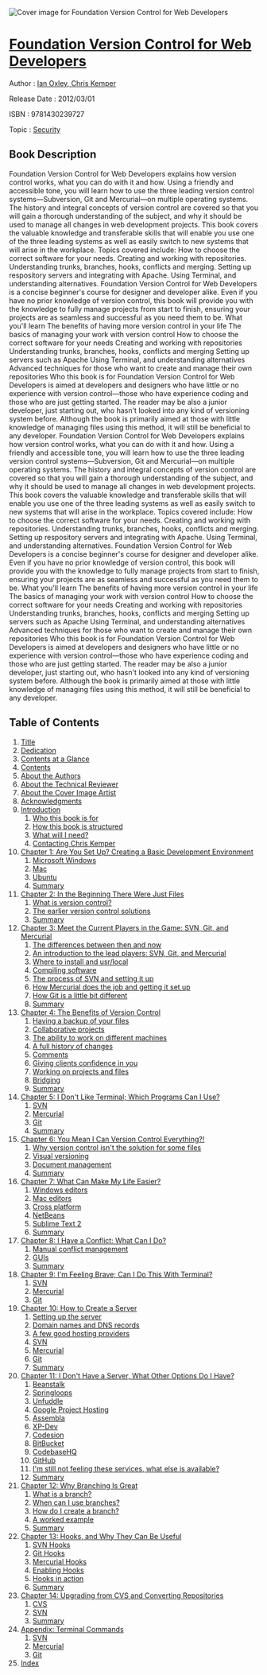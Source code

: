 ![Cover image for Foundation Version Control for Web Developers](https://imgdetail.ebookreading.net/cover/cover/security/EB9781430239727.jpg)

[Foundation Version Control for Web Developers](https://ebookreading.net/view/book/Foundation+Version+Control+for+Web+Developers-EB9781430239727_1.html "Foundation Version Control for Web Developers")
====================================================================================================================

Author : [Ian Oxley](https://ebookreading.net/search/author/Ian+Oxley),[ Chris Kemper](https://ebookreading.net/search/author/+Chris+Kemper)

Release Date : 2012/03/01

ISBN : 9781430239727

Topic : [Security](https://ebookreading.net/search/category/security)

Book Description
-----------------

Foundation Version Control for Web Developers explains how version control works, what you can do with it and how. Using a friendly and accessible tone, you will learn how to use the three leading version control systems—Subversion, Git and Mercurial—on multiple operating systems. The history and integral concepts of version control are covered so that you will gain a thorough understanding of the subject, and why it should be used to manage all changes in web development projects.
This book covers the valuable knowledge and transferable skills that will enable you use one of the three leading systems as well as easily switch to new systems that will arise in the workplace. Topics covered include:
How to choose the correct software for your needs.
Creating and working with repositories.
Understanding trunks, branches, hooks, conflicts and merging.
Setting up respository servers and integrating with Apache.
Using Terminal, and understanding alternatives.
Foundation Version Control for Web Developers is a concise beginner's course for designer and developer alike. Even if you have no prior knowledge of version control, this book will provide you with the knowledge to fully manage projects from start to finish, ensuring your projects are as seamless and successful as you need them to be.
What you'll learn
The benefits of having more version control in your life
The basics of managing your work with version control
How to choose the correct software for your needs
Creating and working with repositories
Understanding trunks, branches, hooks, conflicts and merging
Setting up servers such as Apache
Using Terminal, and understanding alternatives
Advanced techniques for those who want to create and manage their own repositories
Who this book is for
Foundation Version Control for Web Developers is aimed at developers and designers who have little or no experience with version control—those who have experience coding and those who are just getting started. The reader may be also a junior developer, just starting out, who hasn't looked into any kind of versioning system before. Although the book is primarily aimed at those with little knowledge of managing files using this method, it will still be beneficial to any developer.
              Foundation Version Control for Web Developers explains how version control works, what you can do with it and how. Using a friendly and accessible tone, you will learn how to use the three leading version control systems—Subversion, Git and Mercurial—on multiple operating systems. The history and integral concepts of version control are covered so that you will gain a thorough understanding of the subject, and why it should be used to manage all changes in web development projects.
This book covers the valuable knowledge and transferable skills that will enable you use one of the three leading systems as well as easily switch to new systems that will arise in the workplace. Topics covered include:
How to choose the correct software for your needs.
Creating and working with repositories.
Understanding trunks, branches, hooks, conflicts and merging.
Setting up respository servers and integrating with Apache.
Using Terminal, and understanding alternatives.
Foundation Version Control for Web Developers is a concise beginner's course for designer and developer alike. Even if you have no prior knowledge of version control, this book will provide you with the knowledge to fully manage projects from start to finish, ensuring your projects are as seamless and successful as you need them to be.
What you'll learn
The benefits of having more version control in your life
The basics of managing your work with version control
How to choose the correct software for your needs
Creating and working with repositories
Understanding trunks, branches, hooks, conflicts and merging
Setting up servers such as Apache
Using Terminal, and understanding alternatives
Advanced techniques for those who want to create and manage their own repositories
Who this book is for
Foundation Version Control for Web Developers is aimed at developers and designers who have little or no experience with version control—those who have experience coding and those who are just getting started. The reader may be also a junior developer, just starting out, who hasn't looked into any kind of versioning system before. Although the book is primarily aimed at those with little knowledge of managing files using this method, it will still be beneficial to any developer.
              
Table of Contents
-----------------

1. [Title](https://ebookreading.net/view/book/Foundation+Version+Control+for+Web+Developers-EB9781430239727_2.html)
1. [Dedication](https://ebookreading.net/view/book/Foundation+Version+Control+for+Web+Developers-EB9781430239727_4.html)
1. [Contents at a Glance](https://ebookreading.net/view/book/Foundation+Version+Control+for+Web+Developers-EB9781430239727_5.html#contents_at_a_glanc)
1. [Contents](https://ebookreading.net/view/book/Foundation+Version+Control+for+Web+Developers-EB9781430239727_6.html#contents)
1. [About the Authors](https://ebookreading.net/view/book/Foundation+Version+Control+for+Web+Developers-EB9781430239727_7.html#about_the_author)
1. [About the Technical Reviewer](https://ebookreading.net/view/book/Foundation+Version+Control+for+Web+Developers-EB9781430239727_8.html#about_the_technical)
1. [About the Cover Image Artist](https://ebookreading.net/view/book/Foundation+Version+Control+for+Web+Developers-EB9781430239727_9.html#about_the_cover_ima)
1. [Acknowledgments](https://ebookreading.net/view/book/Foundation+Version+Control+for+Web+Developers-EB9781430239727_10.html#acknowledgments)
1. [Introduction](https://ebookreading.net/view/book/Foundation+Version+Control+for+Web+Developers-EB9781430239727_11.html#acknowledgments)
    1. [Who this book is for](https://ebookreading.net/view/book/Foundation+Version+Control+for+Web+Developers-EB9781430239727_11.html#who_this_book_is_fo)
    1. [How this book is structured](https://ebookreading.net/view/book/Foundation+Version+Control+for+Web+Developers-EB9781430239727_11.html#how_this_book_is_st)
    1. [What will I need?](https://ebookreading.net/view/book/Foundation+Version+Control+for+Web+Developers-EB9781430239727_11.html#what_will_i_need_qu)
    1. [Contacting Chris Kemper](https://ebookreading.net/view/book/Foundation+Version+Control+for+Web+Developers-EB9781430239727_11.html#contacting_chris_ke)
1. [Chapter 1: Are You Set Up? Creating a Basic Development Environment](https://ebookreading.net/view/book/Foundation+Version+Control+for+Web+Developers-EB9781430239727_12.html#ch1)
    1. [Microsoft Windows](https://ebookreading.net/view/book/Foundation+Version+Control+for+Web+Developers-EB9781430239727_12.html#microsoft_windows)
    1. [Mac](https://ebookreading.net/view/book/Foundation+Version+Control+for+Web+Developers-EB9781430239727_12.html#mac)
    1. [Ubuntu](https://ebookreading.net/view/book/Foundation+Version+Control+for+Web+Developers-EB9781430239727_12.html#ubuntu)
    1. [Summary ](https://ebookreading.net/view/book/Foundation+Version+Control+for+Web+Developers-EB9781430239727_12.html#summary)
1. [Chapter 2: In the Beginning There Were Just Files](https://ebookreading.net/view/book/Foundation+Version+Control+for+Web+Developers-EB9781430239727_13.html#ch2)
    1. [What is version control? ](https://ebookreading.net/view/book/Foundation+Version+Control+for+Web+Developers-EB9781430239727_13.html#what_is_version_con)
    1. [The earlier version control solutions](https://ebookreading.net/view/book/Foundation+Version+Control+for+Web+Developers-EB9781430239727_13.html#the_earlier_version)
    1. [Summary](https://ebookreading.net/view/book/Foundation+Version+Control+for+Web+Developers-EB9781430239727_13.html#summary)
1. [Chapter 3: Meet the Current Players in the Game: SVN, Git, and Mercurial](https://ebookreading.net/view/book/Foundation+Version+Control+for+Web+Developers-EB9781430239727_14.html#ch3)
    1. [The differences between then and now](https://ebookreading.net/view/book/Foundation+Version+Control+for+Web+Developers-EB9781430239727_14.html#the_differences_bet)
    1. [An introduction to the lead players: SVN, Git, and Mercurial](https://ebookreading.net/view/book/Foundation+Version+Control+for+Web+Developers-EB9781430239727_14.html#an_introduction_to_)
    1. [Where to install and usr/local](https://ebookreading.net/view/book/Foundation+Version+Control+for+Web+Developers-EB9781430239727_14.html#where_to_install_an)
    1. [Compiling software](https://ebookreading.net/view/book/Foundation+Version+Control+for+Web+Developers-EB9781430239727_14.html#compiling_software)
    1. [The process of SVN and setting it up](https://ebookreading.net/view/book/Foundation+Version+Control+for+Web+Developers-EB9781430239727_14.html#the_process_of_svn_)
    1. [How Mercurial does the job and getting it set up](https://ebookreading.net/view/book/Foundation+Version+Control+for+Web+Developers-EB9781430239727_14.html#how_mercurial_does_)
    1. [How Git is a little bit different](https://ebookreading.net/view/book/Foundation+Version+Control+for+Web+Developers-EB9781430239727_14.html#how_git_is_a_little)
    1. [Summary](https://ebookreading.net/view/book/Foundation+Version+Control+for+Web+Developers-EB9781430239727_14.html#summary)
1. [Chapter 4: The Benefits of Version Control](https://ebookreading.net/view/book/Foundation+Version+Control+for+Web+Developers-EB9781430239727_15.html#ch4)
    1. [Having a backup of your files](https://ebookreading.net/view/book/Foundation+Version+Control+for+Web+Developers-EB9781430239727_15.html#having_a_backup_of_)
    1. [Collaborative projects](https://ebookreading.net/view/book/Foundation+Version+Control+for+Web+Developers-EB9781430239727_15.html#collaborative_proje)
    1. [The ability to work on different machines](https://ebookreading.net/view/book/Foundation+Version+Control+for+Web+Developers-EB9781430239727_15.html#the_ability_to_work)
    1. [A full history of changes](https://ebookreading.net/view/book/Foundation+Version+Control+for+Web+Developers-EB9781430239727_15.html#a_full_history_of_c)
    1. [Comments](https://ebookreading.net/view/book/Foundation+Version+Control+for+Web+Developers-EB9781430239727_15.html#comments_)
    1. [Giving clients confidence in you](https://ebookreading.net/view/book/Foundation+Version+Control+for+Web+Developers-EB9781430239727_15.html#giving_clients_conf)
    1. [Working on projects and files](https://ebookreading.net/view/book/Foundation+Version+Control+for+Web+Developers-EB9781430239727_15.html#working_on_projects)
    1. [Bridging](https://ebookreading.net/view/book/Foundation+Version+Control+for+Web+Developers-EB9781430239727_15.html#bridging)
    1. [Summary](https://ebookreading.net/view/book/Foundation+Version+Control+for+Web+Developers-EB9781430239727_15.html#summary_)
1. [Chapter 5: I Don&#39;t Like Terminal; Which Programs Can I Use?](https://ebookreading.net/view/book/Foundation+Version+Control+for+Web+Developers-EB9781430239727_16.html#ch5)
    1. [SVN](https://ebookreading.net/view/book/Foundation+Version+Control+for+Web+Developers-EB9781430239727_16.html#svn)
    1. [Mercurial](https://ebookreading.net/view/book/Foundation+Version+Control+for+Web+Developers-EB9781430239727_16.html#mercurial)
    1. [Git](https://ebookreading.net/view/book/Foundation+Version+Control+for+Web+Developers-EB9781430239727_16.html#git)
    1. [Summary](https://ebookreading.net/view/book/Foundation+Version+Control+for+Web+Developers-EB9781430239727_16.html#summary)
1. [Chapter 6: You Mean I Can Version Control Everything?!](https://ebookreading.net/view/book/Foundation+Version+Control+for+Web+Developers-EB9781430239727_17.html#ch6)
    1. [Why version control isn&#39;t the solution for some files](https://ebookreading.net/view/book/Foundation+Version+Control+for+Web+Developers-EB9781430239727_17.html#why_version_control)
    1. [Visual versioning](https://ebookreading.net/view/book/Foundation+Version+Control+for+Web+Developers-EB9781430239727_17.html#visual_versioning)
    1. [Document management](https://ebookreading.net/view/book/Foundation+Version+Control+for+Web+Developers-EB9781430239727_17.html#document_management)
    1. [Summary](https://ebookreading.net/view/book/Foundation+Version+Control+for+Web+Developers-EB9781430239727_17.html#summary)
1. [Chapter 7: What Can Make My Life Easier?](https://ebookreading.net/view/book/Foundation+Version+Control+for+Web+Developers-EB9781430239727_18.html#ch7)
    1. [Windows editors](https://ebookreading.net/view/book/Foundation+Version+Control+for+Web+Developers-EB9781430239727_18.html#windows_editors)
    1. [Mac editors](https://ebookreading.net/view/book/Foundation+Version+Control+for+Web+Developers-EB9781430239727_18.html#mac_editors)
    1. [Cross platform](https://ebookreading.net/view/book/Foundation+Version+Control+for+Web+Developers-EB9781430239727_18.html#cross_platform)
    1. [NetBeans](https://ebookreading.net/view/book/Foundation+Version+Control+for+Web+Developers-EB9781430239727_18.html#netbeans)
    1. [Sublime Text 2](https://ebookreading.net/view/book/Foundation+Version+Control+for+Web+Developers-EB9781430239727_18.html#sublime_text_2)
    1. [Summary](https://ebookreading.net/view/book/Foundation+Version+Control+for+Web+Developers-EB9781430239727_18.html#summary)
1. [Chapter 8: I Have a Conflict: What Can I Do?](https://ebookreading.net/view/book/Foundation+Version+Control+for+Web+Developers-EB9781430239727_19.html#ch8)
    1. [Manual conflict management](https://ebookreading.net/view/book/Foundation+Version+Control+for+Web+Developers-EB9781430239727_19.html#manual_conflict_man)
    1. [GUIs](https://ebookreading.net/view/book/Foundation+Version+Control+for+Web+Developers-EB9781430239727_19.html#guis)
    1. [Summary](https://ebookreading.net/view/book/Foundation+Version+Control+for+Web+Developers-EB9781430239727_19.html#summary)
1. [Chapter 9: I&#39;m Feeling Brave; Can I Do This With Terminal?](https://ebookreading.net/view/book/Foundation+Version+Control+for+Web+Developers-EB9781430239727_20.html#ch9)
    1. [SVN](https://ebookreading.net/view/book/Foundation+Version+Control+for+Web+Developers-EB9781430239727_20.html#svn)
    1. [Mercurial](https://ebookreading.net/view/book/Foundation+Version+Control+for+Web+Developers-EB9781430239727_20.html#mercurial)
    1. [Git](https://ebookreading.net/view/book/Foundation+Version+Control+for+Web+Developers-EB9781430239727_20.html#git)
1. [Chapter 10: How to Create a Server](https://ebookreading.net/view/book/Foundation+Version+Control+for+Web+Developers-EB9781430239727_21.html#ch10)
    1. [Setting up the server](https://ebookreading.net/view/book/Foundation+Version+Control+for+Web+Developers-EB9781430239727_21.html#setting_up_the_serv)
    1. [Domain names and DNS records](https://ebookreading.net/view/book/Foundation+Version+Control+for+Web+Developers-EB9781430239727_21.html#domain_names_and_dn)
    1. [A few good hosting providers](https://ebookreading.net/view/book/Foundation+Version+Control+for+Web+Developers-EB9781430239727_21.html#a_few_good_hosting_)
    1. [SVN](https://ebookreading.net/view/book/Foundation+Version+Control+for+Web+Developers-EB9781430239727_21.html#svn)
    1. [Mercurial](https://ebookreading.net/view/book/Foundation+Version+Control+for+Web+Developers-EB9781430239727_21.html#mercurial)
    1. [Git](https://ebookreading.net/view/book/Foundation+Version+Control+for+Web+Developers-EB9781430239727_21.html#git)
    1. [Summary](https://ebookreading.net/view/book/Foundation+Version+Control+for+Web+Developers-EB9781430239727_21.html#summary)
1. [Chapter 11: I Don&#39;t Have a Server, What Other Options Do I Have?](https://ebookreading.net/view/book/Foundation+Version+Control+for+Web+Developers-EB9781430239727_22.html#ch11)
    1. [Beanstalk](https://ebookreading.net/view/book/Foundation+Version+Control+for+Web+Developers-EB9781430239727_22.html#beanstalk)
    1. [Springloops](https://ebookreading.net/view/book/Foundation+Version+Control+for+Web+Developers-EB9781430239727_22.html#springloops)
    1. [Unfuddle](https://ebookreading.net/view/book/Foundation+Version+Control+for+Web+Developers-EB9781430239727_22.html#unfuddle)
    1. [Google Project Hosting](https://ebookreading.net/view/book/Foundation+Version+Control+for+Web+Developers-EB9781430239727_22.html#google_project_host)
    1. [Assembla](https://ebookreading.net/view/book/Foundation+Version+Control+for+Web+Developers-EB9781430239727_22.html#assembla)
    1. [XP-Dev](https://ebookreading.net/view/book/Foundation+Version+Control+for+Web+Developers-EB9781430239727_22.html#xpdev)
    1. [Codesion](https://ebookreading.net/view/book/Foundation+Version+Control+for+Web+Developers-EB9781430239727_22.html#codesion)
    1. [BitBucket](https://ebookreading.net/view/book/Foundation+Version+Control+for+Web+Developers-EB9781430239727_22.html#bitbucket)
    1. [CodebaseHQ](https://ebookreading.net/view/book/Foundation+Version+Control+for+Web+Developers-EB9781430239727_22.html#codebasehq)
    1. [GitHub](https://ebookreading.net/view/book/Foundation+Version+Control+for+Web+Developers-EB9781430239727_22.html#github)
    1. [I&#39;m still not feeling these services, what else is available?](https://ebookreading.net/view/book/Foundation+Version+Control+for+Web+Developers-EB9781430239727_22.html#im_still_not_feelin)
    1. [Summary](https://ebookreading.net/view/book/Foundation+Version+Control+for+Web+Developers-EB9781430239727_22.html#summary)
1. [Chapter 12: Why Branching Is Great](https://ebookreading.net/view/book/Foundation+Version+Control+for+Web+Developers-EB9781430239727_23.html#ch12)
    1. [What is a branch?](https://ebookreading.net/view/book/Foundation+Version+Control+for+Web+Developers-EB9781430239727_23.html#what_is_a_branch)
    1. [When can I use branches?](https://ebookreading.net/view/book/Foundation+Version+Control+for+Web+Developers-EB9781430239727_23.html#when_can_i_use_bran)
    1. [How do I create a branch?](https://ebookreading.net/view/book/Foundation+Version+Control+for+Web+Developers-EB9781430239727_23.html#how_do_i_create_a_b)
    1. [A worked example](https://ebookreading.net/view/book/Foundation+Version+Control+for+Web+Developers-EB9781430239727_23.html#a_worked_example)
    1. [Summary](https://ebookreading.net/view/book/Foundation+Version+Control+for+Web+Developers-EB9781430239727_23.html#summary)
1. [Chapter 13: Hooks, and Why They Can Be Useful](https://ebookreading.net/view/book/Foundation+Version+Control+for+Web+Developers-EB9781430239727_24.html#ch13)
    1. [SVN Hooks](https://ebookreading.net/view/book/Foundation+Version+Control+for+Web+Developers-EB9781430239727_24.html#svn_hooks)
    1. [Git Hooks](https://ebookreading.net/view/book/Foundation+Version+Control+for+Web+Developers-EB9781430239727_24.html#git_hooks)
    1. [Mercurial Hooks](https://ebookreading.net/view/book/Foundation+Version+Control+for+Web+Developers-EB9781430239727_24.html#mercurial_hooks)
    1. [Enabling Hooks](https://ebookreading.net/view/book/Foundation+Version+Control+for+Web+Developers-EB9781430239727_24.html#enabling_hooks)
    1. [Hooks in action](https://ebookreading.net/view/book/Foundation+Version+Control+for+Web+Developers-EB9781430239727_24.html#hooks_in_action)
    1. [Summary](https://ebookreading.net/view/book/Foundation+Version+Control+for+Web+Developers-EB9781430239727_24.html#summary)
1. [Chapter 14: Upgrading from CVS and Converting Repositories](https://ebookreading.net/view/book/Foundation+Version+Control+for+Web+Developers-EB9781430239727_25.html#ch14)
    1. [CVS](https://ebookreading.net/view/book/Foundation+Version+Control+for+Web+Developers-EB9781430239727_25.html#cvs)
    1. [SVN](https://ebookreading.net/view/book/Foundation+Version+Control+for+Web+Developers-EB9781430239727_25.html#svn)
    1. [Summary](https://ebookreading.net/view/book/Foundation+Version+Control+for+Web+Developers-EB9781430239727_25.html#summary)
1. [Appendix: Terminal Commands](https://ebookreading.net/view/book/Foundation+Version+Control+for+Web+Developers-EB9781430239727_26.html#app)
    1. [SVN](https://ebookreading.net/view/book/Foundation+Version+Control+for+Web+Developers-EB9781430239727_26.html#svn)
    1. [Mercurial](https://ebookreading.net/view/book/Foundation+Version+Control+for+Web+Developers-EB9781430239727_26.html#mercurial)
    1. [Git](https://ebookreading.net/view/book/Foundation+Version+Control+for+Web+Developers-EB9781430239727_26.html#git)
1. [Index](https://ebookreading.net/view/book/Foundation+Version+Control+for+Web+Developers-EB9781430239727_27.html#index)
